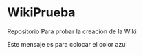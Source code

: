 # WikiPrueba
Repositorio Para probar la creación de la Wiki



Este mensaje es para colocar el color azul